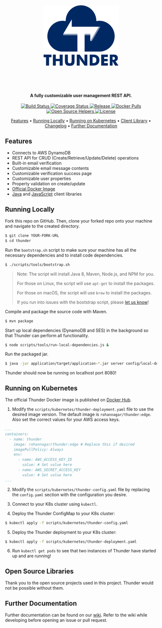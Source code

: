 <h1 align="center">
  <br>
  <img src="scripts/resources/vertical.png" alt="thunder"height="200px"></p>
  <br>
</h1>

<h4 align="center">A fully customizable user management REST API.</h4>

<p align="center">
  <a href="https://travis-ci.org/RohanNagar/thunder">
    <img src="https://travis-ci.org/RohanNagar/thunder.svg?branch=master" alt="Build Status">
  </a>
  <a href="https://codecov.io/gh/RohanNagar/thunder">
    <img src="https://codecov.io/gh/RohanNagar/thunder/branch/master/graph/badge.svg" alt="Coverage Status">
  </a>
  <a href="https://jitpack.io/#RohanNagar/thunder">
    <img src="https://jitpack.io/v/RohanNagar/thunder.svg" alt="Release">
  </a>
  <a href="https://hub.docker.com/r/rohannagar/thunder">
    <img src="https://img.shields.io/docker/pulls/rohannagar/thunder.svg" alt="Docker Pulls">
  </a>
  <a href="https://www.codetriage.com/rohannagar/thunder">
    <img src="https://www.codetriage.com/rohannagar/thunder/badges/users.svg" alt="Open Source Helpers">
  </a>
  <a href="https://github.com/RohanNagar/thunder/blob/master/LICENSE.md">
    <img src="https://img.shields.io/badge/license-MIT-FF7178.svg" alt="License">
  </a>
</p>

<p align="center">
  <a href="#features">Features</a> •
  <a href="#running-locally">Running Locally</a> •
  <a href="#running-on-kubernetes">Running on Kubernetes</a> •
  <a href="https://github.com/RohanNagar/thunder/wiki/Using-the-Java-Client">Client Library</a> •
  <a href="https://github.com/RohanNagar/thunder/wiki/Changelog">Changelog</a> •
  <a href="https://github.com/RohanNagar/thunder/wiki">Further Documentation</a>
</p>

## Features

- Connects to AWS DynamoDB
- REST API for CRUD (Create/Retrieve/Update/Delete) operations
- Built-in email verification
- Customizable email message contents
- Customizable verification success page
- Customizable user properties
- Property validation on create/update
- [Official Docker Image](https://hub.docker.com/r/rohannagar/thunder/)
- [Java](https://github.com/RohanNagar/thunder/wiki/Using-the-Java-Client)
and [JavaScript](https://github.com/RohanNagar/thunder-client-js) client libraries

## Running Locally
Fork this repo on GitHub. Then, clone your forked repo onto your machine
and navigate to the created directory.

```bash
$ git clone YOUR-FORK-URL
$ cd thunder
```

Run the `bootstrap.sh` script to make sure your machine has all the necessary dependencies
and to install code dependencies.

```bash
$ ./scripts/tools/bootstrap.sh
```

> Note: The script will install Java 8, Maven, Node.js, and NPM for you.
>
> For those on Linux, the script will use `apt-get` to install the packages.
>
> For those on macOS, the script will use `brew` to install the packages.
>
> If you run into issues with the bootstrap script, please
> [let us know](https://github.com/RohanNagar/thunder/issues/new?template=bug_report.md)!

Compile and package the source code with Maven.

```bash
$ mvn package
```

Start up local dependencies (DynamoDB and SES) in the background so that Thunder can perform all functionality.

```bash
$ node scripts/tools/run-local-dependencies.js &
```

Run the packaged jar.

```bash
$ java -jar application/target/application-*.jar server config/local-dev-config.yaml
```

Thunder should now be running on localhost port 8080!

## Running on Kubernetes

The official Thunder Docker image is published on [Docker Hub](https://hub.docker.com/r/rohannagar/thunder/).

1. Modify the `scripts/kubernetes/thunder-deployment.yaml` file to use the desired image version.
The default image is `rohannagar/thunder:edge`. Also set the correct values for your AWS access keys.

```yaml
...
containers:
  - name: thunder
    image: rohannagar/thunder:edge # Replace this if desired
    imagePullPolicy: Always
    env:
      - name: AWS_ACCESS_KEY_ID
        value: # Set value here
      - name: AWS_SECRET_ACCESS_KEY
        value: # Set value here
...
```

2. Modify the `scripts/kubernetes/thunder-config.yaml` file by replacing the `config.yaml` section with
the configuration you desire.

3. Connect to your K8s cluster using `kubectl`.

4. Deploy the Thunder ConfigMap to your K8s cluster:

```bash
$ kubectl apply -f scripts/kubernetes/thunder-config.yaml
```

5. Deploy the Thunder deployment to your K8s cluster:

```bash
$ kubectl apply -f scripts/kubernetes/thunder-deployment.yaml
```

6. Run `kubectl get pods` to see that two instances of Thunder have started up and are running!

## Open Source Libraries
Thank you to the open source projects used in this project. Thunder would not be possible without them.

## Further Documentation
Further documentation can be found on our [wiki](https://github.com/RohanNagar/thunder/wiki).
Refer to the wiki while developing before opening an issue or pull request.
